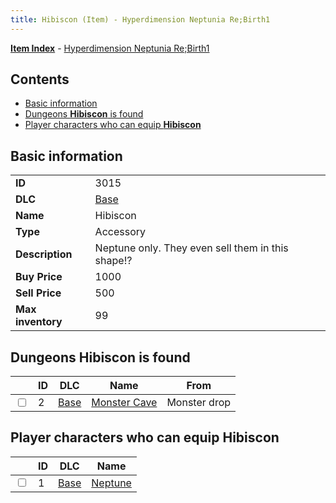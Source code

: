 ```yaml
---
title: Hibiscon (Item) - Hyperdimension Neptunia Re;Birth1
---
```


[**Item Index**](/neptunia/rb1/item/index.html) - [Hyperdimension Neptunia Re;Birth1](/neptunia/rb1)

## Contents

- [Basic information](#basic-information)
- [Dungeons **Hibiscon** is found](#dungeons-hibiscon-is-found)
- [Player characters who can equip **Hibiscon**](#player-characters-who-can-equip-hibiscon)
## Basic information

|   |   |
| -- | -- |
| **ID** | 3015 |
| **DLC** | [Base](/neptunia/rb1/dlc/1-base.html) |
| **Name** | Hibiscon |
| **Type** | Accessory |
| **Description** | Neptune only. They even sell them in this shape!? |
| **Buy Price** | 1000 |
| **Sell Price** | 500 |
| **Max inventory** | 99 |


## Dungeons **Hibiscon** is found

|    | ID | DLC | Name | From |
| -- | -- | --- | ---- | ---- |
| <input type="checkbox" id="rb1-dungeon-1-2" class="trackbox" /> | 2 | [Base](/neptunia/rb1/dlc/1-base.html) | [Monster Cave](/neptunia/rb1/dungeon/1-2-monster-cave.html) | Monster drop |


## Player characters who can equip **Hibiscon**

|    | ID | DLC | Name |
| -- | -- | --- | ---- |
| <input type="checkbox" id="rb1-player-1-1" class="trackbox" /> | 1 | [Base](/neptunia/rb1/dlc/1-base.html) | [Neptune](/neptunia/rb1/player/1-1-neptune.html) |

